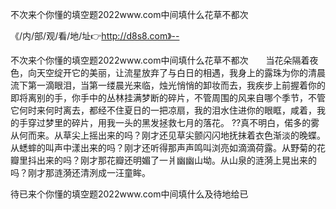 不次来个你懂的填空题2022www.com中间填什么花草不都次

《/内/部/观/看/地/址👉http://d8s8.com》--

不次来个你懂的填空题2022www.com中间填什么花草不都次　　当花朵隔着夜色，向天空绽开它的美丽，让流星放弃了与白日的相遇，我身上的露珠为你的清晨流下第一滴眼泪，当第一缕晨光来临，烛光悄悄的卸妆而去，我疾步上前握着你的即将离别的手，你手中的丛林挂满梦断的碎片，不管周围的风来自哪个季节，不管它何时来何时离去，都经不住夏日的一把凉扇，我的泪水住进你的眼眶，咸着，我的手穿过梦里的碎片，用我一头的黑发拯救七月的落花。
??真不明白，偌多的雾从何而来。从草尖上摇出来的吗？刚才还见草尖颤闪闪地抚抹着衣色渐淡的晚蝶。从蟋蟀的叫声中漾出来的吗？刚才还听得那声声鸣叫浏亮如滴滴荷露。从野菊的花瓣里抖出来的吗？刚才那花瓣还明媚了一爿幽幽山坳。从山泉的涟漪上晃出来的吗？刚才那涟漪还清洌成一汪童眸。





待已来个你懂的填空题2022www.com中间填什么及待地给已
